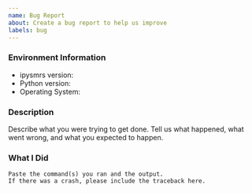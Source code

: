 ```yaml
---
name: Bug Report
about: Create a bug report to help us improve
labels: bug
---
```


<!-- Please search existing issues to avoid creating duplicates. -->

### Environment Information

-   ipysmrs version:
-   Python version:
-   Operating System:

### Description

Describe what you were trying to get done.
Tell us what happened, what went wrong, and what you expected to happen.

### What I Did

```
Paste the command(s) you ran and the output.
If there was a crash, please include the traceback here.
```
